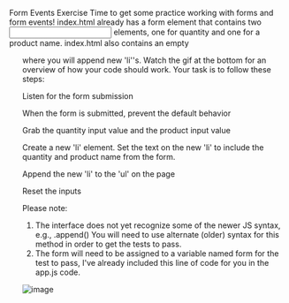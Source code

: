Form Events Exercise
Time to get some practice working with forms and form events! index.html already has a form element that contains two <input> elements, one for quantity and one for a product name.  index.html also contains an empty <ul> where you will append new 'li''s.  Watch the gif at the bottom for an overview of how your code should work. Your task is to follow these steps:

Listen for the form submission

When the form is submitted, prevent the default behavior

Grab the quantity input value and the product input value

Create a new 'li' element.  Set the text on the new 'li' to include the quantity and product name from the form.

Append the new 'li' to the 'ul' on the page

Reset the inputs

Please note:
1. The interface does not yet recognize some of the newer JS syntax, e.g., .append()
You will need to use alternate (older) syntax for this method in order to get the tests to pass.
2. The form will need to be assigned to a variable named form for the test to pass, I've already included this line of code for you in the app.js code.

![image](https://github.com/RFHertel/Web-Dev-Bootcamp/assets/74387792/6e6afe31-254b-4248-818c-c973e94ae5cc)
